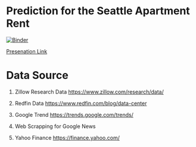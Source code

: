 # Prediction for the Seattle Apartment Rent


[![Binder](https://mybinder.org/badge.svg)](https://mybinder.org/v2/gh/yichiang/metis-project-2/master)


[Presenation Link](https://www.canva.com/design/DAC2UMCyEVg/view)

# Data Source

1. Zillow Research Data
https://www.zillow.com/research/data/


2. Redfin Data
https://www.redfin.com/blog/data-center

3. Google Trend
https://trends.google.com/trends/

4. Web Scrapping for Google News


5. Yahoo Finance
https://finance.yahoo.com/

